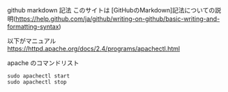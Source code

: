 github markdown 記法
このサイトは [GitHubのMarkdown]記法についての説明(https://help.github.com/ja/github/writing-on-github/basic-writing-and-formatting-syntax)

以下がマニュアル
https://httpd.apache.org/docs/2.4/programs/apachectl.html

apache のコマンドリスト
```
sudo apachectl start
sudo apachectl stop
```
